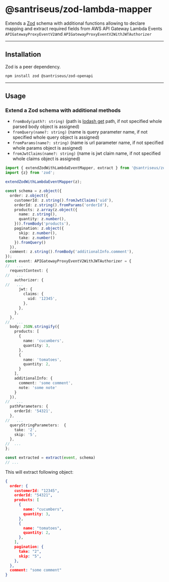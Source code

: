 # @santriseus/zod-lambda-mapper

Extends a [Zod](https://github.com/colinhacks/zod) schema with additional functions allowing to declare mapping and extract required fields from AWS API Gateway Lambda Events `APIGatewayProxyEventV2`and `APIGatewayProxyEventV2WithJWTAuthorizer`

----

## Installation

Zod is a peer dependency.

```shell
npm install zod @santriseus/zod-openapi
```

----

## Usage

### Extend a Zod schema with additional methods
- `fromBody(path?: string)` (path is [lodash get](https://lodash.com/docs#get) path, if not specified whole parsed body object is assigned)
- `fromQuery(name?: string)` (name is query parameter name, if not specified whole query object is assigned)
- `fromParams(name?: string)` (name is url parameter name, if not specified whole params object is assigned)
- `fromJwtClaims(name?: string)` (name is jwt claim name, if not specified whole claims object is assigned)

```typescript
import { extendZodWithLambdaEventMapper, extract } from '@santriseus/zod-lambda-mapper';
import {z} from 'zod';

extendZodWithLambdaEventMapper(z);

const schema = z.object({
  order: z.object({
    customerId: z.string().fromJwtClaims('uid'),
    orderId: z.string().fromParams('orderId'),
    products: z.array(z.object({
      name: z.string(),
      quantity: z.number(),
    })).fromBody('products'),
    pagination: z.object({
      skip: z.number(),
      take: z.number()
    }).fromQuery()
  }),
  comment: z.string().fromBody('additionalInfo.comment'),
});
const event: APIGatewayProxyEventV2WithJWTAuthorizer = {
//   ...  
  requestContext: {
//   ...
    authorizer: {
//   ...    
      jwt: {
        claims: {
          uid: '12345',
        },
      },
    },
  },
//   ...
  body: JSON.stringify({
    products: [
      {
        name: 'cucumbers',
        quantity: 3,
      },
      {
        name: 'tomatoes',
        quantity: 2,
      }
    ],
    additionalInfo: {
      comment: 'some comment',
      note: 'some note'
    }
  }),
//   ...
  pathParameters: {
    orderId: '54321',
  },
//   ...  
  queryStringParameters:  {
    take: '2',
    skip: '5',
  },
//  ...  
};

const extracted = extract(event, schema)
// ...
```

This will extract  following object:

```json
{
  order: {
    customerId: "12345",
    orderId: "54321",
    products: [
      {
        name: "cucumbers",
        quantity: 3,
      },
      {
        name: "tomatoes",
        quantity: 2,
      },
    ],
    pagination: {
      take: "2",
      skip: "5",
    },
  },
  comment: "some comment"
}
